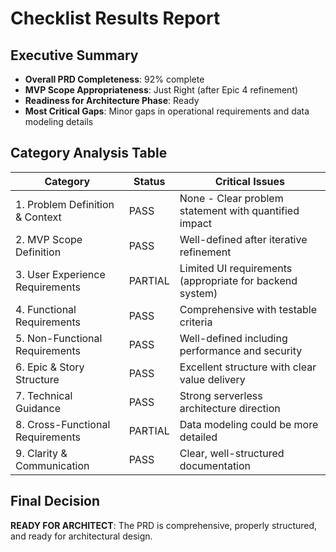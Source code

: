 # Checklist Results Report

## Executive Summary

- **Overall PRD Completeness**: 92% complete
- **MVP Scope Appropriateness**: Just Right (after Epic 4 refinement)
- **Readiness for Architecture Phase**: Ready
- **Most Critical Gaps**: Minor gaps in operational requirements and data modeling details

## Category Analysis Table

| Category | Status | Critical Issues |
| -------- | ------ | --------------- |
| 1. Problem Definition & Context | PASS | None - Clear problem statement with quantified impact |
| 2. MVP Scope Definition | PASS | Well-defined after iterative refinement |
| 3. User Experience Requirements | PARTIAL | Limited UI requirements (appropriate for backend system) |
| 4. Functional Requirements | PASS | Comprehensive with testable criteria |
| 5. Non-Functional Requirements | PASS | Well-defined including performance and security |
| 6. Epic & Story Structure | PASS | Excellent structure with clear value delivery |
| 7. Technical Guidance | PASS | Strong serverless architecture direction |
| 8. Cross-Functional Requirements | PARTIAL | Data modeling could be more detailed |
| 9. Clarity & Communication | PASS | Clear, well-structured documentation |

## Final Decision

**READY FOR ARCHITECT**: The PRD is comprehensive, properly structured, and ready for architectural design.
